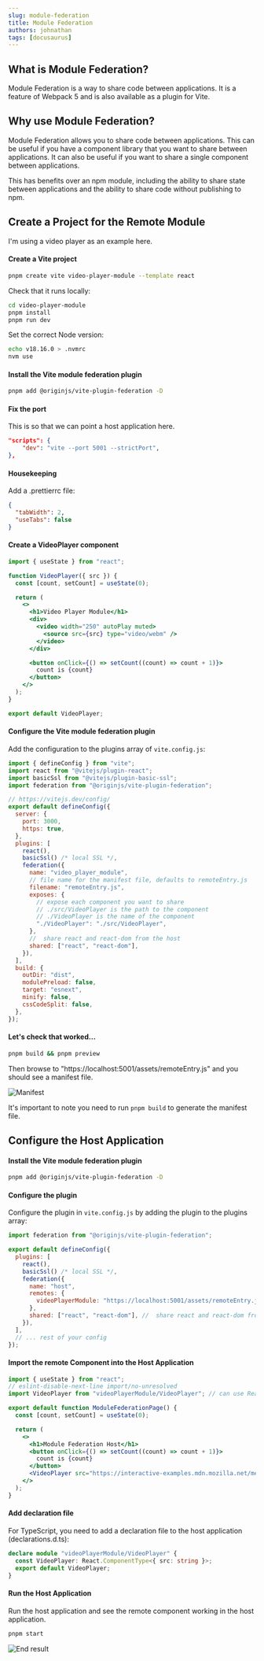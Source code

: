 ```yaml
---
slug: module-federation
title: Module Federation
authors: johnathan
tags: [docusaurus]
---
```


## What is Module Federation?

Module Federation is a way to share code between applications. It is a feature of Webpack 5 and is also available as a plugin for Vite.

## Why use Module Federation?

Module Federation allows you to share code between applications. This can be useful if you have a component library that you want to share between applications. It can also be useful if you want to share a single component between applications.

This has benefits over an npm module, including the ability to share state between applications and the ability to share code without publishing to npm.

## Create a Project for the Remote Module

I'm using a video player as an example here.

#### Create a Vite project

```bash
pnpm create vite video-player-module --template react
```

Check that it runs locally:

```bash
cd video-player-module
pnpm install
pnpm run dev
```

Set the correct Node version:

```bash
echo v18.16.0 > .nvmrc
nvm use
```

#### Install the Vite module federation plugin

```bash
pnpm add @originjs/vite-plugin-federation -D
```

#### Fix the port

This is so that we can point a host application here.

```json
"scripts": {
    "dev": "vite --port 5001 --strictPort",
},
```

#### Housekeeping

Add a .prettierrc file:

```json
{
  "tabWidth": 2,
  "useTabs": false
}
```

#### Create a VideoPlayer component

```jsx
import { useState } from "react";

function VideoPlayer({ src }) {
  const [count, setCount] = useState(0);

  return (
    <>
      <h1>Video Player Module</h1>
      <div>
        <video width="250" autoPlay muted>
          <source src={src} type="video/webm" />
        </video>
      </div>

      <button onClick={() => setCount((count) => count + 1)}>
        count is {count}
      </button>
    </>
  );
}

export default VideoPlayer;
```

#### Configure the Vite module federation plugin

Add the configuration to the plugins array of `vite.config.js`:

```js
import { defineConfig } from "vite";
import react from "@vitejs/plugin-react";
import basicSsl from "@vitejs/plugin-basic-ssl";
import federation from "@originjs/vite-plugin-federation";

// https://vitejs.dev/config/
export default defineConfig({
  server: {
    port: 3000,
    https: true,
  },
  plugins: [
    react(),
    basicSsl() /* local SSL */,
    federation({
      name: "video_player_module",
      // file name for the manifest file, defaults to remoteEntry.js
      filename: "remoteEntry.js",
      exposes: {
        // expose each component you want to share
        // ./src/VideoPlayer is the path to the component
        // ./VideoPlayer is the name of the component
        "./VideoPlayer": "./src/VideoPlayer",
      },
      //  share react and react-dom from the host
      shared: ["react", "react-dom"],
    }),
  ],
  build: {
    outDir: "dist",
    modulePreload: false,
    target: "esnext",
    minify: false,
    cssCodeSplit: false,
  },
});
```

#### Let's check that worked...

```bash
pnpm build && pnpm preview
```

Then browse to "https://localhost:5001/assets/remoteEntry.js" and you should see a manifest file.

![Manifest](/img/module-federation/manifest.png)

It's important to note you need to run `pnpm build` to generate the manifest file.

## Configure the Host Application

#### Install the Vite module federation plugin

```bash
pnpm add @originjs/vite-plugin-federation -D
```

#### Configure the plugin

Configure the plugin in `vite.config.js` by adding the plugin to the plugins array:

```js
import federation from "@originjs/vite-plugin-federation";

export default defineConfig({
  plugins: [
    react(),
    basicSsl() /* local SSL */,
    federation({
      name: "host",
      remotes: {
        videoPlayerModule: "https://localhost:5001/assets/remoteEntry.js",
      },
      shared: ["react", "react-dom"], //  share react and react-dom from the host
    }),
  ],
  // ... rest of your config
});
```

#### Import the remote Component into the Host Application

```jsx
import { useState } from "react";
// eslint-disable-next-line import/no-unresolved
import VideoPlayer from "videoPlayerModule/VideoPlayer"; // can use React.lazy here

export default function ModuleFederationPage() {
  const [count, setCount] = useState(0);

  return (
    <>
      <h1>Module Federation Host</h1>
      <button onClick={() => setCount((count) => count + 1)}>
        count is {count}
      </button>
      <VideoPlayer src="https://interactive-examples.mdn.mozilla.net/media/cc0-videos/flower.webm" />
    </>
  );
}
```

#### Add declaration file

For TypeScript, you need to add a declaration file to the host application (declarations.d.ts):

```ts
declare module "videoPlayerModule/VideoPlayer" {
  const VideoPlayer: React.ComponentType<{ src: string }>;
  export default VideoPlayer;
}
```

#### Run the Host Application

Run the host application and see the remote component working in the host application.

```bash
pnpm start
```

![End result](/img/module-federation/end-result.png)
